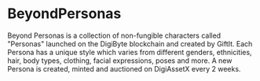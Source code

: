 # BeyondPersonas
Beyond Personas is a collection of non-fungible characters called "Personas" launched on the DigiByte blockchain and created by GiftIt. Each Persona has a unique style which varies from different genders, ethnicities, hair, body types, clothing, facial expressions, poses and more. A new Persona is created, minted and auctioned on DigiAssetX every 2 weeks.
